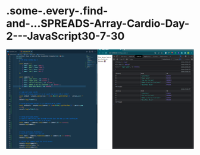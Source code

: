 # .some-.every-.find-and-...SPREADS-Array-Cardio-Day-2---JavaScript30-7-30
![Preview](https://github.com/vitaliken/.some-.every-.find-and-...SPREADS-Array-Cardio-Day-2---JavaScript30-7-30/blob/main/preview.png?raw=true)

